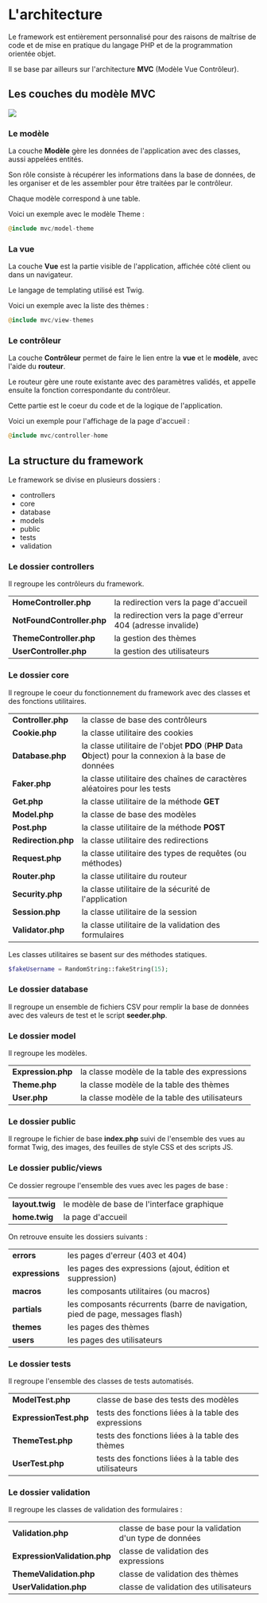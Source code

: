 # L'architecture

Le framework est entièrement personnalisé pour des raisons de maîtrise de code et de mise en pratique du langage PHP et de la programmation orientée objet.

Il se base par ailleurs sur l'architecture **MVC** (Modèle Vue Contrôleur).

## Les couches du modèle MVC

![](images/schemas/resume-MVC.png)

### Le modèle

La couche **Modèle** gère les données de l'application avec des classes, aussi appelées entités.

Son rôle consiste à récupérer les informations dans la base de données, de les organiser et de les assembler pour être traitées par le contrôleur.

Chaque modèle correspond à une table.

Voici un exemple avec le modèle Theme :

```php
@include mvc/model-theme
```

### La vue

La couche **Vue** est la partie visible de l'application, affichée côté client ou dans un navigateur.

Le langage de templating utilisé est Twig.

Voici un exemple avec la liste des thèmes :

```php
@include mvc/view-themes
```

### Le contrôleur

La couche **Contrôleur** permet de faire le lien entre la **vue** et le **modèle**, avec l'aide du **routeur**.

Le routeur gère une route existante avec des paramètres validés, et appelle ensuite la fonction correspondante du contrôleur.

Cette partie est le coeur du code et de la logique de l'application.

Voici un exemple pour l'affichage de la page d'accueil :

```php
@include mvc/controller-home
```

## La structure du framework

Le framework se divise en plusieurs dossiers :
- controllers
- core
- database
- models
- public
- tests
- validation

### Le dossier controllers

Il regroupe les contrôleurs du framework.

|||
|-|-|
|**HomeController.php**|la redirection vers la page d'accueil|
|**NotFoundController.php**|la redirection vers la page d'erreur 404 (adresse invalide)|
|**ThemeController.php**|la gestion des thèmes|
|**UserController.php**|la gestion des utilisateurs|

### Le dossier core

Il regroupe le coeur du fonctionnement du framework avec des classes et des fonctions utilitaires.

|||
|-|-|
|**Controller.php**|la classe de base des contrôleurs|
|**Cookie.php**|la classe utilitaire des cookies|
|**Database.php**|la classe utilitaire de l'objet **PDO** (**PHP D**ata **O**bject) pour la connexion à la base de données|
|**Faker.php**|la classe utilitaire des chaînes de caractères aléatoires pour les tests|
|**Get.php**|la classe utilitaire de la méthode **GET**|
|**Model.php**|la classe de base des modèles|
|**Post.php**|la classe utilitaire de la méthode **POST**|
|**Redirection.php**|la classe utilitaire des redirections|
|**Request.php**|la classe utilitaire des types de requêtes (ou méthodes)|
|**Router.php**|la classe utilitaire du routeur|
|**Security.php**|la classe utilitaire de la sécurité de l'application|
|**Session.php**|la classe utilitaire de la session|
|**Validator.php**|la classe utilitaire de la validation des formulaires|

Les classes utilitaires se basent sur des méthodes statiques.

```php
$fakeUsername = RandomString::fakeString(15);
```

### Le dossier database

Il regroupe un ensemble de fichiers CSV pour remplir la base de données avec des valeurs de test et le script **seeder.php**.

### Le dossier model

Il regroupe les modèles.

|||
|-|-|
|**Expression.php**|la classe modèle de la table des expressions|
|**Theme.php**|la classe modèle de la table des thèmes|
|**User.php**|la classe modèle de la table des utilisateurs|

### Le dossier public

Il regroupe le fichier de base **index.php** suivi de l'ensemble des vues au format Twig, des images, des feuilles de style CSS et des scripts JS.

### Le dossier public/views

Ce dossier regroupe l'ensemble des vues avec les pages de base :

|||
|-|-|
|**layout.twig**|le modèle de base de l'interface graphique|
|**home.twig**|la page d'accueil|

On retrouve ensuite les dossiers suivants :

|||
|-|-|
|**errors**|les pages d'erreur (403 et 404)|
|**expressions**|les pages des expressions (ajout, édition et suppression)|
|**macros**|les composants utilitaires (ou macros)|
|**partials**|les composants récurrents (barre de navigation, pied de page, messages flash)|
|**themes**|les pages des thèmes|
|**users**|les pages des utilisateurs|

### Le dossier tests

Il regroupe l'ensemble des classes de tests automatisés.

|||
|-|-|
|**ModelTest.php**|classe de base des tests des modèles|
|**ExpressionTest.php**|tests des fonctions liées à la table des expressions|
|**ThemeTest.php**|tests des fonctions liées à la table des thèmes|
|**UserTest.php**|tests des fonctions liées à la table des utilisateurs|

<div class="page-break"></div>

### Le dossier validation

Il regroupe les classes de validation des formulaires :

|||
|-|-|
|**Validation.php**|classe de base pour la validation d'un type de données|
|**ExpressionValidation.php**|classe de validation des expressions|
|**ThemeValidation.php**|classe de validation des thèmes|
|**UserValidation.php**|classe de validation des utilisateurs|